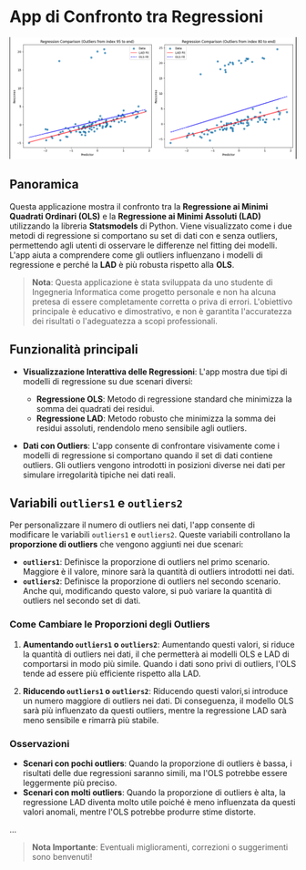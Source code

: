 # App di Confronto tra Regressioni
![Alt text](esempio.png)
## Panoramica

Questa applicazione mostra il confronto tra la **Regressione ai Minimi Quadrati Ordinari (OLS)** e la **Regressione ai Minimi Assoluti (LAD)** utilizzando la libreria **Statsmodels** di Python. Viene visualizzato come i due metodi di regressione si comportano su set di dati con e senza outliers, permettendo agli utenti di osservare le differenze nel fitting dei modelli. L'app aiuta a comprendere come gli outliers influenzano i modelli di regressione e perché la **LAD** è più robusta rispetto alla **OLS**.

> **Nota**: Questa applicazione è stata sviluppata da uno studente di Ingegneria Informatica come progetto personale e non ha alcuna pretesa di essere completamente corretta o priva di errori. L'obiettivo principale è educativo e dimostrativo, e non è garantita l'accuratezza dei risultati o l'adeguatezza a scopi professionali.

## Funzionalità principali

- **Visualizzazione Interattiva delle Regressioni**: L'app mostra due tipi di modelli di regressione su due scenari diversi:
  - **Regressione OLS**: Metodo di regressione standard che minimizza la somma dei quadrati dei residui.
  - **Regressione LAD**: Metodo robusto che minimizza la somma dei residui assoluti, rendendolo meno sensibile agli outliers.
  
- **Dati con Outliers**: L'app consente di confrontare visivamente come i modelli di regressione si comportano quando il set di dati contiene outliers. Gli outliers vengono introdotti in posizioni diverse nei dati per simulare irregolarità tipiche nei dati reali.

## Variabili `outliers1` e `outliers2`

Per personalizzare il numero di outliers nei dati, l'app consente di modificare le variabili `outliers1` e `outliers2`. Queste variabili controllano la **proporzione di outliers** che vengono aggiunti nei due scenari:

- **`outliers1`**: Definisce la proporzione di outliers nel primo scenario. Maggiore è il valore, minore sarà la quantità di outliers introdotti nei dati.
- **`outliers2`**: Definisce la proporzione di outliers nel secondo scenario. Anche qui, modificando questo valore, si può variare la quantità di outliers nel secondo set di dati.

### Come Cambiare le Proporzioni degli Outliers

1. **Aumentando `outliers1` o `outliers2`**: Aumentando questi valori, si riduce la quantità di outliers nei dati, il che permetterà ai modelli OLS e LAD di comportarsi in modo più simile. Quando i dati sono privi di outliers, l'OLS tende ad essere più efficiente rispetto alla LAD.

2. **Riducendo `outliers1` o `outliers2`**: Riducendo questi valori,si introduce un numero maggiore di outliers nei dati. Di conseguenza, il modello OLS sarà più influenzato da questi outliers, mentre la regressione LAD sarà meno sensibile e rimarrà più stabile. 

### Osservazioni

- **Scenari con pochi outliers**: Quando la proporzione di outliers è bassa, i risultati delle due regressioni saranno simili, ma l'OLS potrebbe essere leggermente più preciso.
- **Scenari con molti outliers**: Quando la proporzione di outliers è alta, la regressione LAD diventa molto utile poiché è meno influenzata da questi valori anomali, mentre l'OLS potrebbe produrre stime distorte.

...

> **Nota Importante**: Eventuali miglioramenti, correzioni o suggerimenti sono benvenuti!

